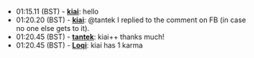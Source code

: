 * <a id="01:15.11">01:15.11 (BST)</a> - __[kiai](https://github.com/kiai)__: hello
* <a id="01:20.20">01:20.20 (BST)</a> - __[kiai](https://github.com/kiai)__: @tantek I replied to the comment on FB (in case no one else gets to it).
* <a id="01:20.45">01:20.45 (BST)</a> - __[tantek](https://github.com/tantek)__: kiai++ thanks much!
* <a id="01:20.45">01:20.45 (BST)</a> - __[Loqi](https://github.com/Loqi)__: kiai has 1 karma
